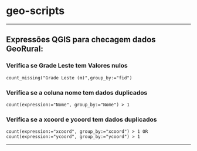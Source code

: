 # geo-scripts
-----------------------------------------------------
## Expressões QGIS para checagem dados GeoRural:

### Verifica se Grade Leste tem Valores nulos
 `count_missing("Grade Leste (m)",group_by:="fid")`

 ### Verifica se a coluna nome tem dados duplicados
`count(expression:="Nome", group_by:="Nome") > 1` 

### Verifica se a xcoord e ycoord tem dados duplicados
`count(expression:="xcoord", group_by:="xcoord") > 1 OR count(expression:="ycoord", group_by:="ycoord") > 1`

-----------------------------------------------------